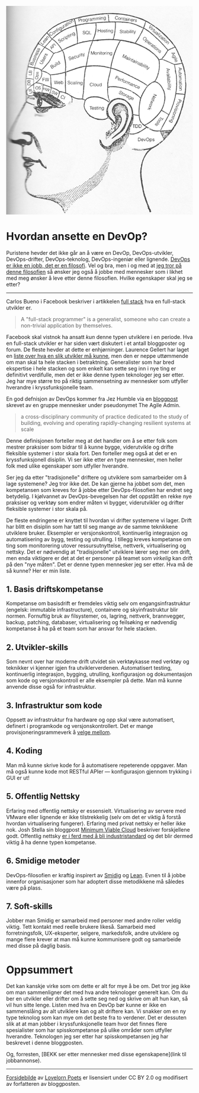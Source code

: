 ![DevOps Mindset](https://github.com/steinim/writings/raw/master/images/devops_mindset.png)

# Hvordan ansette en DevOp?

Puristene hevder det ikke går an å være en DevOp, DevOps-utvikler, DevOps-drifter, DevOps-teknolog, DevOps-ingeniør eller lignende. [DevOps er ikke en jobb, det er en filosofi](http://www.midvision.com/resources-blog/bid/336536/There-s-no-such-thing-as-a-DevOps-Engineer). Vel og bra, men i og med at [jeg tror på denne filosofien](http://open.bekk.no/usrbizdevops) så ønsker jeg også å jobbe med mennesker som i likhet med meg ønsker å leve etter denne filosofien. Hvilke egenskaper skal jeg se etter?

---

Carlos Bueno i Facebook beskriver i artikkelen [full stack](https://www.facebook.com/note.php?note_id=461505383919) hva en full-stack utvikler er.

> A "full-stack programmer" is a generalist, someone who can create a non-trivial application by themselves.

Facebook skal vistnok ha ansatt *kun* denne typen utviklere i en periode. Hva en full-stack utvikler er har siden vært diskutert i et antall bloggposter og forum. De fleste hevder at dette er enhjørninger. Laurence Gellert har laget en [liste over hva en slik utvikler må kunne](http://www.laurencegellert.com/2012/08/what-is-a-full-stack-developer/), men den er neppe uttømmende om man skal ta hele stacken i betraktning. Generalister som har bred ekspertise i hele stacken og som enkelt kan sette seg inn i nye ting er definitivt verdifulle, men det er ikke denne typen teknologer jeg ser etter. Jeg har mye større tro på riktig sammensetning av mennesker som utfyller hverandre i kryssfunksjonelle team.

En god defnisjon av DevOps kommer fra Jez Humble via en [bloggpost](http://theagileadmin.com/what-is-devops/) skrevet av en gruppe mennesker under pseudonymet The Agile Admin.

> a cross-disciplinary community of practice dedicated to the study of building, evolving and operating rapidly-changing resilient systems at scale

Denne definisjonen forteller meg at det handler om å se etter folk som mestrer praksiser som bidrar til å kunne bygge, viderutvikle og drifte fleksible systemer i stor skala fort. Den forteller meg også at det er en kryssfunksjonell disiplin. Vi ser ikke etter *en* type mennesker, men heller folk med ulike egenskaper som utfyller hverandre.

Ser jeg da etter "tradisjonelle" driftere og utviklere som samarbeider om å lage systemene? Jeg tror ikke det. De kan gjerne ha jobbet som det, men kompetansen som kreves for å jobbe etter DevOps-filosofien har endret seg betydelig. I kjølvannet av DevOps-bevegelsen har det oppstått en rekke nye praksiser og verktøy som endrer måten vi bygger, viderutvikler og drifter fleksible systemer i stor skala på.

De fleste endringene er knyttet til hvordan vi drifter systemene vi lager. Drift har blitt en disiplin som har tatt til seg mange av de samme teknikkene utviklere bruker. Eksempler er versjonskontroll, kontinuerlig integrasjon og automatisering av bygg, testing og utrulling. I tillegg kreves kompetanse om ting som monitorering utover ressursutnyttelse, nettverk, virtualisering og nettsky. Det er nødvendig at "tradisjonelle" utviklere lærer seg mer om drift, men enda viktigere er det at det er personer på teamet som *virkelig* kan drift på den "nye måten". Det er denne typen mennesker jeg ser etter. Hva må de så kunne? Her er min liste.

## 1. Basis driftskompetanse
Kompetanse om basisdrift er fremdeles viktig selv om engangsinfrastruktur (engelsk: immutable infrastructure), containere og skyinfrastruktur blir normen. Fornuftig bruk av filsystemer, os, lagring, nettverk, brannvegger, backup, patching, databaser, virtualisering og feilsøking er nødvendig kompetanse å ha på et team som har ansvar for hele stacken.

## 2. Utvikler-skills
Som nevnt over har moderne drift utvidet sin verktøykasse med verktøy og teknikker vi kjenner igjen fra utviklerverdenen. Automatisert testing, kontinuerlig integrasjon, bygging, utrulling, konfigurasjon og dokumentasjon som kode og versjonskontroll er alle eksempler på dette. Man må kunne anvende disse også for infrastruktur.

## 3. Infrastruktur som kode
Oppsett av infrastruktur fra hardware og opp skal være automatisert, definert i programkode og versjonskontrollert. Det er mange provisjoneringsrammeverk å [velge mellom](https://open.bekk.no/choosing-a-provisioning-framework).

## 4. Koding
Man må kunne skrive kode for å automatisere repeterende oppgaver. Man må også kunne kode mot RESTful APIer — konfigurasjon gjennom trykking i GUI er ut!

## 5. Offentlig Nettsky
Erfaring med offentlig nettsky er essensielt. Virtualisering av servere med VMware eller lignende er ikke tilstrekkelig (selv om det er viktig å forstå hvordan virtualisering fungerer). Erfaring med privat nettsky er heller ikke nok. Josh Stella sin bloggpost [Minimum Viable Cloud](https://blog.fugue.co/2014-08-11-minimum_viable_cloud.html) beskriver forskjellene godt. Offentlig nettsky [er i ferd med å bli industristandard](http://open.bekk.no/hvem-kan-konkurrere-med-amazon-web-services) og det blir dermed viktig å ha denne typen kompetanse.

## 6. Smidige metoder
DevOps-filosofien er kraftig inspirert av [Smidig](http://www.agilemanifesto.org/iso/no/) og [Lean](https://en.wikipedia.org/wiki/Lean_IT). Evnen til å jobbe innenfor organisasjoner som har adoptert disse metodikkene må således være på plass.

## 7. Soft-skills
Jobber man Smidig er samarbeid med personer med andre roller veldig viktig. Tett kontakt med reelle brukere likeså. Samarbeid med forretningsfolk, UX-eksperter, selgere, markedsfolk, andre utviklere og mange flere krever at man må kunne kommunisere godt og samarbeide med disse på daglig basis.

# Oppsummert
Det kan kanskje virke som om dette er alt for mye å be om. Det tror jeg ikke om man sammenligner det med hva andre teknologer generelt kan. Om du ber en utvikler eller drifter om å sette seg ned og skrive om alt hun kan, så vil hun sitte lenge. Listen med hva en DevOp bør kunne er ikke en sammenslåing av alt utviklere kan og alt driftere kan. Vi snakker om en ny type teknolog som kan mye om det beste fra to verdener. Det er dessuten slik at at man jobber i kryssfunksjonelle team hvor det finnes flere spesialister som har spisskompetanse på ulike områder som utfyller hverandre. Teknologen jeg ser etter har spisskompetansen jeg har beskrevet i denne bloggposten.


Og, forresten, [BEKK ser etter mennesker med disse egenskapene](link til jobbannonse).

---
[Forsidebilde](https://www.flickr.com/photos/lovelornpoets/6034634225) av [Lovelorn Poets](http://www.lovelornpoets.com/) er lisensiert under CC BY 2.0 og modifisert av forfatteren av bloggposten.
